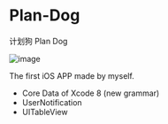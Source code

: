# Plan-Dog
计划狗 Plan Dog

![image](https://github.com/Loyv99/Plan-Dog/raw/master/readme_pic/ICON.png)

The first iOS APP made by myself.

* Core Data of Xcode 8 (new grammar)<br/>
* UserNotification<br/>
* UITableView
